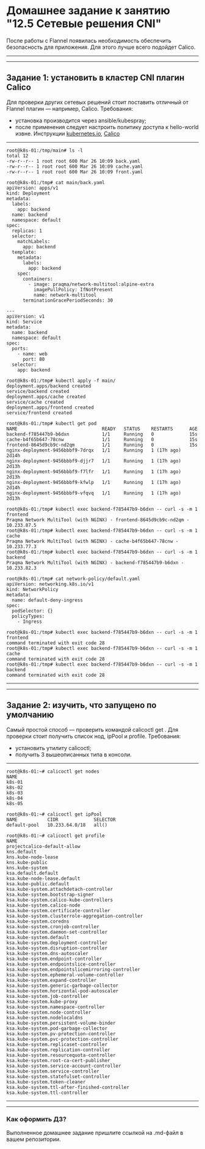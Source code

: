 # Домашнее задание к занятию "12.5 Сетевые решения CNI"
После работы с Flannel появилась необходимость обеспечить безопасность для приложения. Для этого лучше всего подойдет Calico.

---
---
## Задание 1: установить в кластер CNI плагин Calico
Для проверки других сетевых решений стоит поставить отличный от Flannel плагин — например, Calico. Требования: 
* установка производится через ansible/kubespray;
* после применения следует настроить политику доступа к hello-world извне. Инструкции [kubernetes.io](https://kubernetes.io/docs/concepts/services-networking/network-policies/), [Calico](https://docs.projectcalico.org/about/about-network-policy)
---
```
root@k8s-01:/tmp/main# ls -l
total 12
-rw-r--r-- 1 root root 600 Mar 26 10:09 back.yaml
-rw-r--r-- 1 root root 600 Mar 26 10:09 cache.yaml
-rw-r--r-- 1 root root 600 Mar 26 10:09 front.yaml
```
```
root@k8s-01:/tmp# cat main/back.yaml 
apiVersion: apps/v1
kind: Deployment
metadata:
  labels:
    app: backend
  name: backend
  namespace: default
spec:
  replicas: 1
  selector:
    matchLabels:
      app: backend
  template:
    metadata:
      labels:
        app: backend
    spec:
      containers:
        - image: praqma/network-multitool:alpine-extra
          imagePullPolicy: IfNotPresent
          name: network-multitool
      terminationGracePeriodSeconds: 30

---
apiVersion: v1
kind: Service
metadata:
  name: backend
  namespace: default
spec:
  ports:
    - name: web
      port: 80
  selector:
    app: backend
```
```
root@k8s-01:/tmp# kubectl apply -f main/
deployment.apps/backend created
service/backend created
deployment.apps/cache created
service/cache created
deployment.apps/frontend created
service/frontend created
```
```
root@k8s-01:/tmp# kubectl get pod
NAME                               READY   STATUS    RESTARTS      AGE
backend-f785447b9-b6dxn            1/1     Running   0             15s
cache-b4f65b647-78cnw              1/1     Running   0             15s
frontend-8645d9cb9c-nd2qm          1/1     Running   0             15s
nginx-deployment-9456bbbf9-7drqx   1/1     Running   1 (17h ago)   2d14h
nginx-deployment-9456bbbf9-djjr7   1/1     Running   1 (17h ago)   2d13h
nginx-deployment-9456bbbf9-f7lfr   1/1     Running   1 (17h ago)   2d13h
nginx-deployment-9456bbbf9-kfwlp   1/1     Running   1 (17h ago)   2d14h
nginx-deployment-9456bbbf9-vfqvq   1/1     Running   1 (17h ago)   2d13h
```
```
root@k8s-01:/tmp# kubectl exec backend-f785447b9-b6dxn -- curl -s -m 1 frontend
Praqma Network MultiTool (with NGINX) - frontend-8645d9cb9c-nd2qm - 10.233.87.5
root@k8s-01:/tmp# kubectl exec backend-f785447b9-b6dxn -- curl -s -m 1 cache
Praqma Network MultiTool (with NGINX) - cache-b4f65b647-78cnw - 10.233.77.3
root@k8s-01:/tmp# kubectl exec backend-f785447b9-b6dxn -- curl -s -m 1 backend
Praqma Network MultiTool (with NGINX) - backend-f785447b9-b6dxn - 10.233.82.3
```
```
root@k8s-01:/tmp# cat network-policy/default.yaml 
apiVersion: networking.k8s.io/v1
kind: NetworkPolicy
metadata:
  name: default-deny-ingress
spec:
  podSelector: {}
  policyTypes:
    - Ingress
```
```
root@k8s-01:/tmp# kubectl exec backend-f785447b9-b6dxn -- curl -s -m 1 frontend
command terminated with exit code 28
root@k8s-01:/tmp# kubectl exec backend-f785447b9-b6dxn -- curl -s -m 1 cache
command terminated with exit code 28
root@k8s-01:/tmp# kubectl exec backend-f785447b9-b6dxn -- curl -s -m 1 backend
command terminated with exit code 28
```



---
---
## Задание 2: изучить, что запущено по умолчанию
Самый простой способ — проверить командой calicoctl get <type>. Для проверки стоит получить список нод, ipPool и profile.
Требования: 
* установить утилиту calicoctl;
* получить 3 вышеописанных типа в консоли.
---

```
root@k8s-01:~# calicoctl get nodes
NAME     
k8s-01   
k8s-02   
k8s-03   
k8s-04   
k8s-05 
```  
```
root@k8s-01:~# calicoctl get ipPool
NAME           CIDR             SELECTOR   
default-pool   10.233.64.0/18   all()      
```
```
root@k8s-01:~# calicoctl get profile
NAME                                                 
projectcalico-default-allow                          
kns.default                                          
kns.kube-node-lease                                  
kns.kube-public                                      
kns.kube-system                                      
ksa.default.default                                  
ksa.kube-node-lease.default                          
ksa.kube-public.default                              
ksa.kube-system.attachdetach-controller              
ksa.kube-system.bootstrap-signer                     
ksa.kube-system.calico-kube-controllers              
ksa.kube-system.calico-node                          
ksa.kube-system.certificate-controller               
ksa.kube-system.clusterrole-aggregation-controller   
ksa.kube-system.coredns                              
ksa.kube-system.cronjob-controller                   
ksa.kube-system.daemon-set-controller                
ksa.kube-system.default                              
ksa.kube-system.deployment-controller                
ksa.kube-system.disruption-controller                
ksa.kube-system.dns-autoscaler                       
ksa.kube-system.endpoint-controller                  
ksa.kube-system.endpointslice-controller             
ksa.kube-system.endpointslicemirroring-controller    
ksa.kube-system.ephemeral-volume-controller          
ksa.kube-system.expand-controller                    
ksa.kube-system.generic-garbage-collector            
ksa.kube-system.horizontal-pod-autoscaler            
ksa.kube-system.job-controller                       
ksa.kube-system.kube-proxy                           
ksa.kube-system.namespace-controller                 
ksa.kube-system.node-controller                      
ksa.kube-system.nodelocaldns                         
ksa.kube-system.persistent-volume-binder             
ksa.kube-system.pod-garbage-collector                
ksa.kube-system.pv-protection-controller             
ksa.kube-system.pvc-protection-controller            
ksa.kube-system.replicaset-controller                
ksa.kube-system.replication-controller               
ksa.kube-system.resourcequota-controller             
ksa.kube-system.root-ca-cert-publisher               
ksa.kube-system.service-account-controller           
ksa.kube-system.service-controller                   
ksa.kube-system.statefulset-controller               
ksa.kube-system.token-cleaner                        
ksa.kube-system.ttl-after-finished-controller        
ksa.kube-system.ttl-controller                       
```          
---
---
  
### Как оформить ДЗ?

Выполненное домашнее задание пришлите ссылкой на .md-файл в вашем репозитории.

